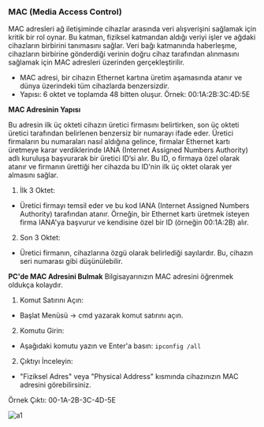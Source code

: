 ### MAC (Media Access Control)

MAC adresleri ağ iletişiminde cihazlar arasında veri alışverişini sağlamak için kritik bir rol oynar. Bu katman, fiziksel katmandan aldığı veriyi işler ve ağdaki cihazların birbirini tanımasını sağlar. Veri bağı katmanında haberleşme, cihazların birbirine gönderdiği verinin doğru cihaz tarafından alınmasını sağlamak için MAC adresleri üzerinden gerçekleştirilir. 

- MAC adresi, bir cihazın Ethernet kartına üretim aşamasında atanır ve dünya üzerindeki tüm cihazlarda benzersizdir.
- Yapısı: 6 oktet ve toplamda 48 bitten oluşur.
Örnek: 00:1A:2B:3C:4D:5E

**MAC Adresinin Yapısı**

Bu adresin ilk üç okteti cihazın üretici firmasını belirtirken, son üç okteti üretici tarafından belirlenen benzersiz bir numarayı ifade eder. Üretici firmaların bu numaraları nasıl aldığına gelince, firmalar Ethernet kartı üretmeye karar verdiklerinde IANA (Internet Assigned Numbers Authority) adlı kuruluşa başvurarak bir üretici ID’si alır. Bu ID, o firmaya özel olarak atanır ve firmanın ürettiği her cihazda bu ID'nin ilk üç oktet olarak yer almasını sağlar.

1. İlk 3 Oktet:

- Üretici firmayı temsil eder ve bu kod IANA (Internet Assigned Numbers Authority) tarafından atanır.
Örneğin, bir Ethernet kartı üretmek isteyen firma IANA'ya başvurur ve kendisine özel bir ID (örneğin 00:1A:2B) alır.

2. Son 3 Oktet:
- Üretici firmanın, cihazlarına özgü olarak belirlediği sayılardır. Bu, cihazın seri numarası gibi düşünülebilir.

**PC'de MAC Adresini Bulmak**
Bilgisayarınızın MAC adresini öğrenmek oldukça kolaydır.

1. Komut Satırını Açın:
- Başlat Menüsü → cmd yazarak komut satırını açın.

2. Komutu Girin:
- Aşağıdaki komutu yazın ve Enter'a basın:
`ipconfig /all`

2. Çıktıyı İnceleyin:
- "Fiziksel Adres" veya "Physical Address" kısmında cihazınızın MAC adresini görebilirsiniz.

Örnek Çıktı: 00-1A-2B-3C-4D-5E


![a1](https://github.com/user-attachments/assets/43b8adc3-a89d-4c78-b607-8c60f7f6179e)
